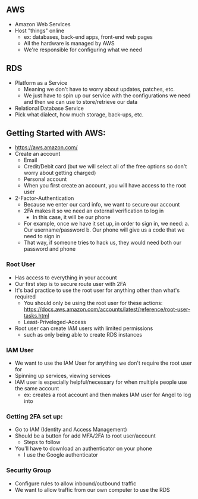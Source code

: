 ## AWS
- Amazon Web Services
- Host "things" online
    - ex: databases, back-end apps, front-end web pages
    - All the hardware is managed by AWS
    - We're responsible for configuring what we need

## RDS
- Platform as a Service
    - Meaning we don't have to worry about updates, patches, etc.
    - We just have to spin up our service with the configurations we need and then we can use to store/retrieve our data
- Relational Database Service
- Pick what dialect, how much storage, back-ups, etc.

## Getting Started with AWS:
- https://aws.amazon.com/
- Create an account
    - Email
    - Credit/Debit card (but we will select all of the free options so don't worry about getting charged)
    - Personal account
    - When you first create an account, you will have access to the root user
- 2-Factor-Authentication
    - Because we enter our card info, we want to secure our account
    - 2FA makes it so we need an external verification to log in
        - In this case, it will be our phone
    - For example, once we have it set up, in order to sign in, we need:
        a. Our username/password
        b. Our phone will give us a code that we need to sign in
    - That way, if someone tries to hack us, they would need both our password and phone

### Root User
- Has access to everything in your account
- Our first step is to secure route user with 2FA
- It's bad practice to use the root user for anything other than what's required
    - You should only be using the root user for these actions: https://docs.aws.amazon.com/accounts/latest/reference/root-user-tasks.html
    - Least-Priveleged-Access
- Root user can create IAM users with limited permissions 
    - such as only being able to create RDS instances

### IAM User
- We want to use the IAM User for anything we don't require the root user for
- Spinning up services, viewing services
- IAM user is especially helpful/necessary for when multiple people use the same account
    - ex: creates a root account and then makes IAM user for Angel to log into

### Getting 2FA set up:
- Go to IAM (Identity and Access Management)
- Should be a button for add MFA/2FA to root user/account
    - Steps to follow
- You'll have to download an authenticator on your phone
    - I use the Google authenticator

### Security Group
- Configure rules to allow inbound/outbound traffic
- We want to allow traffic from our own computer to use the RDS
